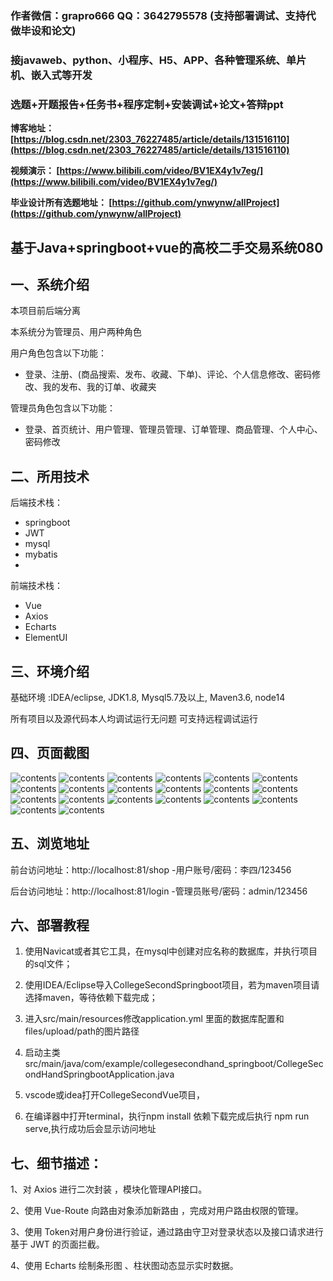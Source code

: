 ### 作者微信：grapro666 QQ：3642795578 (支持部署调试、支持代做毕设和论文)

### 接javaweb、python、小程序、H5、APP、各种管理系统、单片机、嵌入式等开发

### 选题+开题报告+任务书+程序定制+安装调试+论文+答辩ppt

**博客地址：
[https://blog.csdn.net/2303_76227485/article/details/131516110](https://blog.csdn.net/2303_76227485/article/details/131516110)**

**视频演示：
[https://www.bilibili.com/video/BV1EX4y1v7eg/](https://www.bilibili.com/video/BV1EX4y1v7eg/)**

**毕业设计所有选题地址：
[https://github.com/ynwynw/allProject](https://github.com/ynwynw/allProject)**

## 基于Java+springboot+vue的高校二手交易系统080

## 一、系统介绍
本项目前后端分离

本系统分为管理员、用户两种角色

用户角色包含以下功能：
- 登录、注册、(商品搜索、发布、收藏、下单)、评论、个人信息修改、密码修改、我的发布、我的订单、收藏夹

管理员角色包含以下功能：
- 登录、首页统计、用户管理、管理员管理、订单管理、商品管理、个人中心、密码修改


## 二、所用技术

后端技术栈：

- springboot
- JWT
- mysql
- mybatis
- 

前端技术栈：

- Vue
- Axios
- Echarts
- ElementUI

## 三、环境介绍

基础环境 :IDEA/eclipse, JDK1.8, Mysql5.7及以上, Maven3.6, node14

所有项目以及源代码本人均调试运行无问题 可支持远程调试运行

## 四、页面截图
![contents](./picture/picture1.png)
![contents](./picture/picture2.png)
![contents](./picture/picture3.png)
![contents](./picture/picture4.png)
![contents](./picture/picture5.png)
![contents](./picture/picture6.png)
![contents](./picture/picture7.png)
![contents](./picture/picture8.png)
![contents](./picture/picture9.png)
![contents](./picture/picture10.png)
![contents](./picture/picture11.png)
![contents](./picture/picture12.png)
![contents](./picture/picture13.png)
![contents](./picture/picture14.png)
![contents](./picture/picture15.png)
![contents](./picture/picture16.png)
![contents](./picture/picture17.png)
![contents](./picture/picture18.png)
![contents](./picture/picture19.png)
![contents](./picture/picture20.png)

## 五、浏览地址
前台访问地址：http://localhost:81/shop
-用户账号/密码：李四/123456

后台访问地址：http://localhost:81/login
-管理员账号/密码：admin/123456

## 六、部署教程

1. 使用Navicat或者其它工具，在mysql中创建对应名称的数据库，并执行项目的sql文件；

2. 使用IDEA/Eclipse导入CollegeSecondSpringboot项目，若为maven项目请选择maven，等待依赖下载完成；

3. 进入src/main/resources修改application.yml 里面的数据库配置和files/upload/path的图片路径

4. 启动主类src/main/java/com/example/collegesecondhand_springboot/CollegeSecondHandSpringbootApplication.java

5. vscode或idea打开CollegeSecondVue项目，

6. 在编译器中打开terminal，执行npm install 依赖下载完成后执行 npm run serve,执行成功后会显示访问地址

## 七、细节描述：

1、对 Axios 进行二次封装 ，模块化管理API接口。

2、使用 Vue-Route 向路由对象添加新路由 ，完成对用户路由权限的管理。

3、使用 Token对用户身份进行验证，通过路由守卫对登录状态以及接口请求进行基于 JWT 的页面拦截。

4、使用 Echarts 绘制条形图 、柱状图动态显示实时数据。






